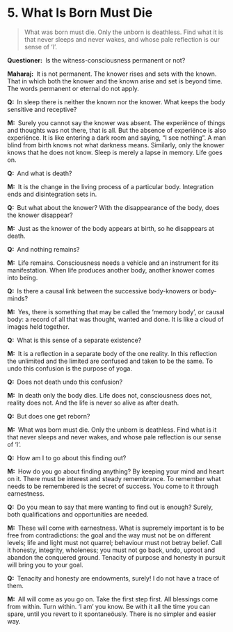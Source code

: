 # 5. What Is Born Must Die

>What was born must die. 
Only the unborn is deathless. 
Find what it is that never sleeps and never wakes, and whose pale reflection is our sense of ‘I’.

**Questioner:**&ensp;Is the witness-consciousness permanent or not?

**Maharaj:**&ensp;It is not permanent. 
The knower rises and sets with the known. 
That in which both the knower and the known arise and set is beyond time. 
The words permanent or eternal do not apply.

**Q:**&ensp;In sleep there is neither the known nor the knower. 
What keeps the body sensitive and receptive?

**M:**&ensp;Surely you cannot say the knower was absent. 
The experiënce of things and thoughts was not there, that is all. 
But the absence of experiënce is also experiënce. 
It is like entering a dark room and saying, “I see nothing”. 
A man blind from birth knows not what darkness means. 
Similarly, only the knower knows that he does not know. 
Sleep is merely a lapse in memory. 
Life goes on.

**Q:**&ensp;And what is death?

**M:**&ensp;It is the change in the living process of a particular body. 
Integration ends and disintegration sets in.

**Q:**&ensp;But what about the knower? 
With the disappearance of the body, does the knower disappear?

**M:**&ensp;Just as the knower of the body appears at birth, so he disappears at death.

**Q:**&ensp;And nothing remains?

**M:**&ensp;Life remains. 
Consciousness needs a vehicle and an instrument for its manifestation. 
When life produces another body, another knower comes into beïng.

**Q:**&ensp;Is there a causal link between the successive body-knowers or body-minds?

**M:**&ensp;Yes, there is something that may be called the ‘memory body’, or causal body: a record of all that was thought, wanted and done. 
It is like a cloud of images held together.

**Q:**&ensp;What is this sense of a separate existence?

**M:**&ensp;It is a reflection in a separate body of the one reality. 
In this reflection the unlimited and the limited are confused and taken to be the same. 
To undo this confusion is the purpose of <span data-tippy-content="One of the six systems of the Hindu philosophy (from <em>yoj</em>, to yoke or join). <em>Yoga</em> teaches the means by which the individual spirit (<em>jivatma</em>) can be joined or united with the universal spirit (<em>Paramatma</em>).">yoga</span>.

**Q:**&ensp;Does not death undo this confusion?

**M:**&ensp;In death only the body dies. 
Life does not, consciousness does not, reality does not. 
And the life is never so alive as after death.

**Q:**&ensp;But does one get reborn?

**M:**&ensp;What was born must die. 
Only the unborn is deathless. 
Find what is it that never sleeps and never wakes, and whose pale reflection is our sense of ‘I’.

**Q:**&ensp;How am I to go about this finding out?

**M:**&ensp;How do you go about finding anything? 
By keeping your mind and heart on it. 
There must be interest and steady remembrance. 
To remember what needs to be remembered is the secret of success. 
You come to it through earnestness.

**Q:**&ensp;Do you mean to say that mere wanting to find out is enough? 
Surely, both qualifications and opportunities are needed.

**M:**&ensp;These will come with earnestness. 
What is supremely important is to be free from contradictions: the goal and the way must not be on different levels; life and light must not quarrel; behaviour must not betray belief. 
Call it honesty, integrity, wholeness; you must not go back, undo, uproot and abandon the conquered ground. 
Tenacity of purpose and honesty in pursuit will bring you to your goal.

**Q:**&ensp;Tenacity and honesty are endowments, surely! 
I do not have a trace of them.

**M:**&ensp;All will come as you go on. 
Take the first step first. 
All blessings come from within. 
Turn within. 
‘I am’ you know. 
Be with it all the time you can spare, until you revert to it spontaneöusly. 
There is no simpler and easier way.

<script>
export default {
  props: ["slot-key"],
  mounted () {
    tippy("[data-tippy-content]", {allowHTML: true});
  }
}
</script>
